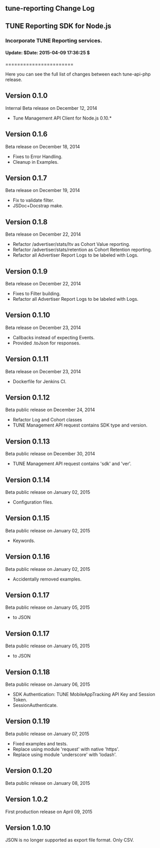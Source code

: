 <h2>tune-reporting Change Log</h2>
<h2>TUNE Reporting SDK for Node.js</h2>
<h3>Incorporate TUNE Reporting services.</h3>
<h4>Update:  $Date: 2015-04-09 17:36:25 $</h4>
=======================

Here you can see the full list of changes between each tune-api-php release.

Version 0.1.0
--------------

Internal Beta release on December 12, 2014
* Tune Management API Client for Node.js 0.10.*

Version 0.1.6
--------------

Beta release on December 18, 2014
* Fixes to Error Handling.
* Cleanup in Examples.

Version 0.1.7
--------------

Beta release on December 19, 2014
* Fix to validate filter.
* JSDoc+Docstrap make.

Version 0.1.8
--------------

Beta release on December 22, 2014
* Refactor /advertiser/stats/ltv as Cohort Value reporting.
* Refactor /advertiser/stats/retention as Cohort Retention reporting.
* Refactor all Advertiser Report Logs to be labeled with Logs.

Version 0.1.9
--------------

Beta release on December 22, 2014
* Fixes to Filter building.
* Refactor all Advertiser Report Logs to be labeled with Logs.

Version 0.1.10
--------------

Beta release on December 23, 2014
* Callbacks instead of expecting Events.
* Provided .toJson for responses.

Version 0.1.11
--------------

Beta release on December 23, 2014
* Dockerfile for Jenkins CI.

Version 0.1.12
--------------

Beta public release on December 24, 2014
* Refactor Log and Cohort classes
* TUNE Management API request contains SDK type and version.

Version 0.1.13
--------------

Beta public release on December 30, 2014
* TUNE Management API request contains 'sdk' and 'ver'.

Version 0.1.14
--------------

Beta public release on January 02, 2015
* Configuration files.

Version 0.1.15
--------------

Beta public release on January 02, 2015
* Keywords.

Version 0.1.16
--------------

Beta public release on January 02, 2015
* Accidentally removed examples.

Version 0.1.17
--------------

Beta public release on January 05, 2015
* to JSON

Version 0.1.17
--------------

Beta public release on January 05, 2015
* to JSON

Version 0.1.18
--------------

Beta public release on January 06, 2015
* SDK Authentication: TUNE MobileAppTracking API Key and Session Token.
* SessionAuthenticate.

Version 0.1.19
--------------

Beta public release on January 07, 2015
* Fixed examples and tests.
* Replace using module 'request' with native 'https'.
* Replace using module 'underscore' with 'lodash'.

Version 0.1.20
--------------

Beta public release on January 08, 2015


Version 1.0.2
--------------

First production release on April 09, 2015


Version 1.0.10
--------------

JSON is no longer supported as export file format. Only CSV.

